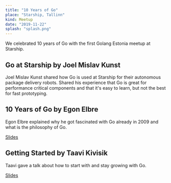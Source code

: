 ```yaml
---
title: "10 Years of Go"
place: "Starship, Tallinn"
kind: Meetup
date: "2019-11-22"
splash: "splash.png"
---
```


We celebrated 10 years of Go with the first Golang Estonia meetup at Starship.

## Go at Starship by Joel Mislav Kunst

Joel Mislav Kunst shared how Go is used at Starship for their autonomous package delivery robots. Shared his experience that Go is great for performance critical components and that it's easy to learn, but not the best for fast prototyping.

## 10 Years of Go by  Egon Elbre

Egon Elbre explained why he got fascinated with Go already in 2009 and what is the philosophy of Go.

[Slides](https://github.com/golangestonia/meetups/raw/master/2019-11-22%40Starship-GoTurns10/Philosophy%20of%20Go%20-%20Egon%20Elbre.pdf)


## Getting Started by Taavi Kivisik

Taavi gave a talk about how to start with and stay growing with Go.

[Slides](https://github.com/golangestonia/meetups/raw/master/2019-11-22%40Starship-GoTurns10/Resources%20to%20Start%20and%20Stay%20Growing%20With%20Go%20-%20Taavi%20Kivisik.pdf)
